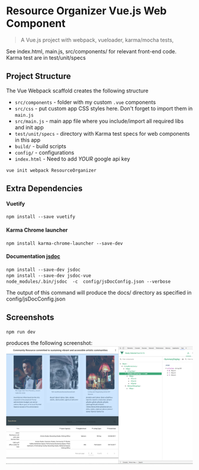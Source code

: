 # Resource Organizer Vue.js Web Component

> A Vue.js project with webpack, vueloader, karma/mocha tests,

See index.html, main.js, src/components/ for relevant front-end code.
Karma test are in test/unit/specs


## Project Structure
The Vue Webpack scaffold creates the following structure
* `src/components` - folder with my custom `.vue` components
* `src/css` - put custom app CSS styles here. Don't forget to import them in `main.js`
* `src/main.js` - main app file where you include/import all required libs and init app
* `test/unit/specs` - directory with Karma test specs for web components in this app
* `build/` - build scripts
* `config/` - configurations
* `index.html` - Need to add *YOUR* google api key

```
vue init webpack ResourceOrganizer
```

##  Extra Dependencies
#### Vuetify   
```
npm install --save vuetify
```
#### Karma Chrome launcher
```
npm install karma-chrome-launcher --save-dev
```
#### Documentation [jsdoc](https://github.com/jsdoc3/jsdoc)

```
npm install --save-dev jsdoc
npm install --save-dev jsdoc-vue
node_modules/.bin/jsdoc  -c  config/jsDocConfig.json --verbose
```
The output of this command will produce the docs/ directory as specified in config/jsDocConfig.json


## Screenshots
```
npm run dev
```

produces the following screenshot:
![alt screenshot](https://github.com/jaxonetic-github/resource-organizer-vue/blob/master/src/assets/resource-directory-screenshot.png)
